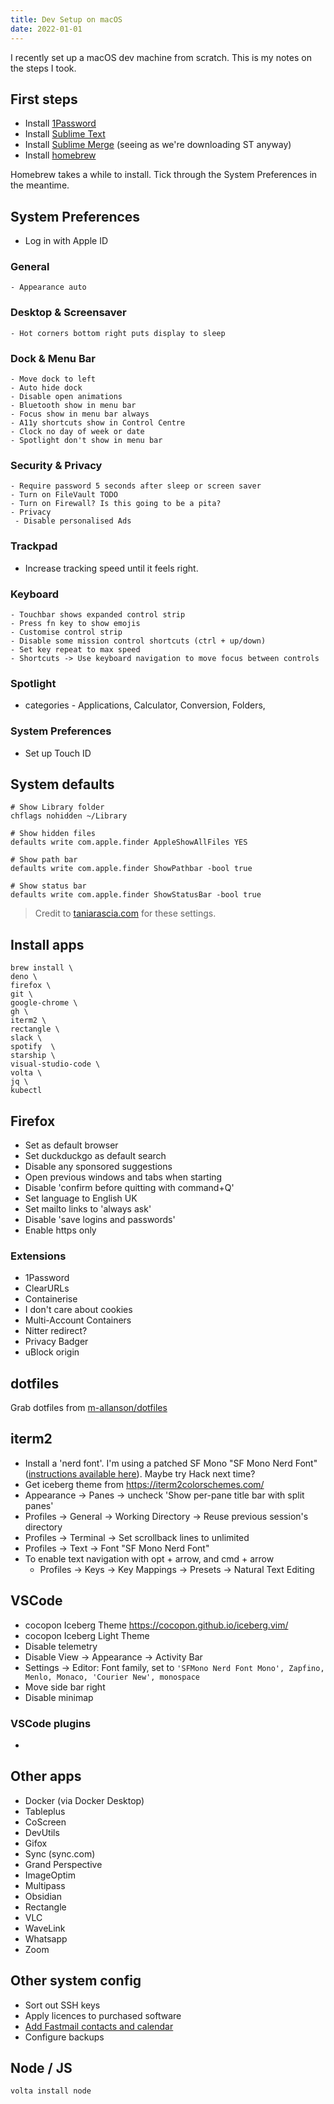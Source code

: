 ```yaml
---
title: Dev Setup on macOS
date: 2022-01-01
---
```


I recently set up a macOS dev machine from scratch. This is my notes on the steps I took.

## First steps

- Install [1Password](https://1password.com)
- Install [Sublime Text](https://sublimetext.com)
- Install [Sublime Merge](https://sublimemerge.com) (seeing as we're downloading ST anyway)
- Install [homebrew](https://brew.sh)

Homebrew takes a while to install. Tick through the System Preferences in the meantime.

## System Preferences

- Log in with Apple ID

### General

    - Appearance auto

### Desktop & Screensaver

    - Hot corners bottom right puts display to sleep

### Dock & Menu Bar

    - Move dock to left
    - Auto hide dock
    - Disable open animations
    - Bluetooth show in menu bar
    - Focus show in menu bar always
    - A11y shortcuts show in Control Centre
    - Clock no day of week or date
    - Spotlight don't show in menu bar

### Security & Privacy

    - Require password 5 seconds after sleep or screen saver
    - Turn on FileVault TODO
    - Turn on Firewall? Is this going to be a pita?
    - Privacy
     - Disable personalised Ads

### Trackpad

- Increase tracking speed until it feels right.

### Keyboard

    - Touchbar shows expanded control strip
    - Press fn key to show emojis
    - Customise control strip
    - Disable some mission control shortcuts (ctrl + up/down)
    - Set key repeat to max speed
    - Shortcuts -> Use keyboard navigation to move focus between controls

### Spotlight

- categories - Applications, Calculator, Conversion, Folders,

### System Preferences

- Set up Touch ID

## System defaults

```shell
# Show Library folder
chflags nohidden ~/Library

# Show hidden files
defaults write com.apple.finder AppleShowAllFiles YES

# Show path bar
defaults write com.apple.finder ShowPathbar -bool true

# Show status bar
defaults write com.apple.finder ShowStatusBar -bool true
```

> Credit to [taniarascia.com](https://www.taniarascia.com/setting-up-a-brand-new-mac-for-development/#defaults) for these settings.

## Install apps

```shell
brew install \
deno \
firefox \
git \
google-chrome \
gh \
iterm2 \
rectangle \
slack \
spotify  \
starship \
visual-studio-code \
volta \
jq \
kubectl
```

## Firefox

- Set as default browser
- Set duckduckgo as default search
- Disable any sponsored suggestions
- Open previous windows and tabs when starting
- Disable 'confirm before quitting with command+Q'
- Set language to English UK
- Set mailto links to 'always ask'
- Disable 'save logins and passwords'
- Enable https only

### Extensions

- 1Password
- ClearURLs
- Containerise
- I don't care about cookies
- Multi-Account Containers
- Nitter redirect?
- Privacy Badger
- uBlock origin

## dotfiles

Grab dotfiles from [m-allanson/dotfiles](https://github.com/m-allanson/dotfiles)

## iterm2

- Install a 'nerd font'. I'm using a patched SF Mono "SF Mono Nerd Font" ([instructions available here](/patch-sf-mono-with-nerd-font-icons)). Maybe try Hack next time?
- Get iceberg theme from <https://iterm2colorschemes.com/>
- Appearance -> Panes -> uncheck 'Show per-pane title bar with split panes'
- Profiles -> General -> Working Directory -> Reuse previous session's directory
- Profiles -> Terminal -> Set scrollback lines to unlimited
- Profiles -> Text -> Font "SF Mono Nerd Font"
- To enable text navigation with opt + arrow, and cmd + arrow
  - Profiles -> Keys -> Key Mappings -> Presets -> Natural Text Editing

## VSCode

- cocopon Iceberg Theme <https://cocopon.github.io/iceberg.vim/>
- cocopon Iceberg Light Theme
- Disable telemetry
- Disable View -> Appearance -> Activity Bar
- Settings -> Editor: Font family, set to `'SFMono Nerd Font Mono', Zapfino, Menlo, Monaco, 'Courier New', monospace`
- Move side bar right
- Disable minimap

### VSCode plugins

-

## Other apps

- Docker (via Docker Desktop)
- Tableplus
- CoScreen
- DevUtils
- Gifox
- Sync (sync.com)
- Grand Perspective
- ImageOptim
- Multipass
- Obsidian
- Rectangle
- VLC
- WaveLink
- Whatsapp
- Zoom

## Other system config

- Sort out SSH keys
- Apply licences to purchased software
- [Add Fastmail contacts and calendar](https://www.fastmail.help/hc/en-us/articles/1500000277682)
- Configure backups

## Node / JS

```shell
volta install node
```
